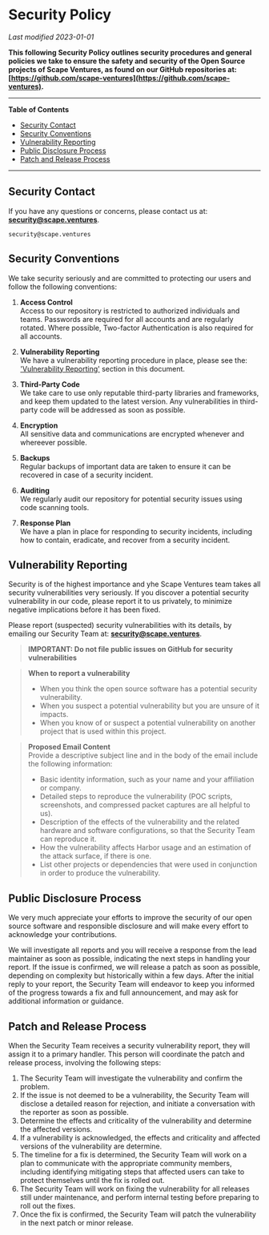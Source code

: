 # Security Policy

_Last modified 2023-01-01_



**This following Security Policy outlines security procedures and general 
policies we take to ensure the safety and security of the Open Source projects 
of Scape Ventures, as found on our GitHub repositories at: 
[https://github.com/scape-ventures](https://github.com/scape-ventures).**


---

**Table of Contents**
  * [Security Contact](#security-contact)
  * [Security Conventions](#security-conventions)
  * [Vulnerability Reporting](#vulnerability-reporting)
  * [Public Disclosure Process](#public-disclosure-process)
  * [Patch and Release Process ](#patch-and-release-process-process)





---


## Security Contact
 
If you have any questions or concerns, please contact us at:
**[security@scape.ventures](mailto:security@scape.ventures)**.

```
security@scape.ventures
```

## Security Conventions

We take security seriously and are committed to protecting our users and follow 
the following conventions:

1. **Access Control** \
Access to our repository is restricted to authorized individuals and teams. 
Passwords are required for all accounts and are regularly rotated. 
Where possible, Two-factor Authentication is also required for all accounts.

2. **Vulnerability Reporting** \
We have a vulnerability reporting procedure in place, please see the: 
['Vulnerability Reporting'](#vulnerability-reporting) section in this document.

3. **Third-Party Code** \
We take care to use only reputable third-party libraries and frameworks, 
and keep them updated to the latest version. Any vulnerabilities in 
third-party code will be addressed as soon as possible.

4. **Encryption** \
All sensitive data and communications are encrypted whenever and whereever 
possible.

5. **Backups** \
Regular backups of important data are taken to ensure it can be recovered in 
case of a security incident.

6. **Auditing** \
We regularly audit our repository for potential security issues using code 
scanning tools.

7. **Response Plan** \
We have a plan in place for responding to security incidents, including how 
to contain, eradicate, and recover from a security incident.


## Vulnerability Reporting

Security is of the highest importance and yhe Scape Ventures team takes all 
security vulnerabilities very seriously. 
If you discover a potential security vulnerability in our code, please report 
it to us privately, to minimize negative implications before it has been fixed.


Please report (suspected) security vulnerabilities with its details, by 
emailing our Security Team at:
**[security@scape.ventures](mailto:security@scape.ventures)**. 


> **IMPORTANT: Do not file public issues on GitHub for security vulnerabilities**


> **When to report a vulnerability**
> - When you think the open source software has a potential security vulnerability.
> - When you suspect a potential vulnerability but you are unsure of it impacts.
> - When you know of or suspect a potential vulnerability on another project that is used within this project. 


> **Proposed Email Content** \
> Provide a descriptive subject line and in the body of the email include the following information:
> - Basic identity information, such as your name and your affiliation or company.
> - Detailed steps to reproduce the vulnerability (POC scripts, screenshots, and compressed packet captures are all helpful to us).
> - Description of the effects of the vulnerability and the related hardware and software configurations, so that the Security Team can reproduce it.
> - How the vulnerability affects Harbor usage and an estimation of the attack surface, if there is one.
> - List other projects or dependencies that were used in conjunction in order to produce the vulnerability.


## Public Disclosure Process 

We very much appreciate your efforts to improve the security of our open source 
software and responsible disclosure and will make every effort to acknowledge 
your contributions. 


We will investigate all reports and you will receive a response from the lead 
maintainer as soon as possible, indicating the next steps in handling your report.
If the issue is confirmed, we will release a patch as soon as possible, 
depending on complexity but historically within a few days.
After the initial reply to your report, the Security Team will endeavor 
to keep you informed of the progress towards a fix and full announcement, 
and may ask for additional information or guidance.


## Patch and Release Process

When the Security Team receives a security vulnerability report, they will 
assign it to a primary handler. This person will coordinate the patch and 
release process, involving the following steps:

1. The Security Team will investigate the vulnerability and confirm the problem.
2. If the issue is not deemed to be a vulnerability, the Security Team will 
disclose a detailed reason for rejection, and initiate a conversation with the 
reporter as soon as possible.
3. Determine the effects and criticality of the vulnerability and determine the 
affected versions.
4. If a vulnerability is acknowledged, the effects and criticality and affected 
versions of the vulnerability are determine.
5. The timeline for a fix is determined, the Security Team will work on a plan 
to communicate with the appropriate community members, including identifying 
mitigating steps that affected users can take to protect themselves until the 
fix is rolled out.
6. The Security Team will work on fixing the vulnerability for all releases 
still under maintenance, and perform internal testing before preparing to roll 
out the fixes.
7. Once the fix is confirmed, the Security Team will patch the vulnerability in 
the next patch or minor release.



